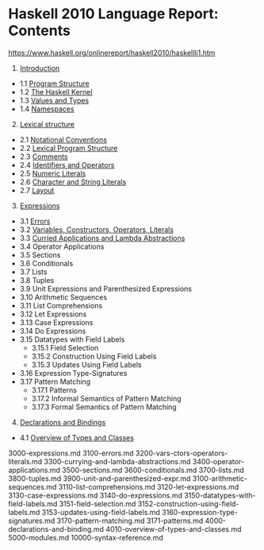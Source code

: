 # Haskell 2010 Language Report: Contents

https://www.haskell.org/onlinereport/haskell2010/haskellli1.htm

1. [Introduction](1000-introduction.md)
  - 1.1 [Program Structure](1000-introduction.md#11-program-structure)
  - 1.2 [The Haskell Kernel](1000-introduction.md#12-the-haskell-kernel)
  - 1.3 [Values and Types](1000-introduction.md#13-values-and-types)
  - 1.4 [Namespaces](1000-introduction.md#14-namespaces)

2. [Lexical structure](2000-lexical-structure.md)
  - 2.1 [Notational Conventions](2000-lexical-structure.md#21-notational-conventions)
  - 2.2 [Lexical Program Structure](2000-lexical-structure.md#220-lexical-program-structure)
  - 2.3 [Comments](2003-comments.md)
  - 2.4 [Identifiers and Operators](2004-identifiers-and-operators.md)
  - 2.5 [Numeric Literals](2005-numeric-literals.md)
  - 2.6 [Character and String Literals](2006-character-and-string-literals.md)
  - 2.7 [Layout](2007-layout.md)

3. [Expressions](3000-expressions.md)
  - 3.1 [Errors](3100-errors.md)
  - 3.2 [Variables, Constructors, Operators, Literals](3200-vars-ctors-operators-literals.md)
  - 3.3 [Curried Applications and Lambda Abstractions](3300-currying-and-lambda-abstractions.md)
  - 3.4 Operator Applications
  - 3.5 Sections
  - 3.6 Conditionals
  - 3.7 Lists
  - 3.8 Tuples
  - 3.9 Unit Expressions and Parenthesized Expressions
  - 3.10 Arithmetic Sequences
  - 3.11 List Comprehensions
  - 3.12 Let Expressions
  - 3.13 Case Expressions
  - 3.14 Do Expressions
  - 3.15 Datatypes with Field Labels
    - 3.15.1 Field Selection
    - 3.15.2 Construction Using Field Labels
    - 3.15.3 Updates Using Field Labels
  - 3.16 Expression Type-Signatures
  - 3.17 Pattern Matching
    - 3.17.1 Patterns
    - 3.17.2 Informal Semantics of Pattern Matching
    - 3.17.3 Formal Semantics of Pattern Matching
4. [Declarations and Bindings](4000-declarations-and-binding.md)
  - 4.1 [Overview of Types and Classes](4010-overview-of-types-and-classes.md)


3000-expressions.md
3100-errors.md
3200-vars-ctors-operators-literals.md
3300-currying-and-lambda-abstractions.md
3400-operator-applications.md
3500-sections.md
3600-conditionals.md
3700-lists.md
3800-tuples.md
3900-unit-and-parenthesized-expr.md
3100-arithmetic-sequences.md
3110-list-comprehensions.md
3120-let-expressions.md
3130-case-expressions.md
3140-do-expressions.md
3150-datatypes-with-field-labels.md
3151-field-selection.md
3152-construction-using-field-labels.md
3153-updates-using-field-labels.md
3160-expression-type-signatures.md
3170-pattern-matching.md
3171-patterns.md
4000-declarations-and-binding.md
4010-overview-of-types-and-classes.md
5000-modules.md
10000-syntax-reference.md
